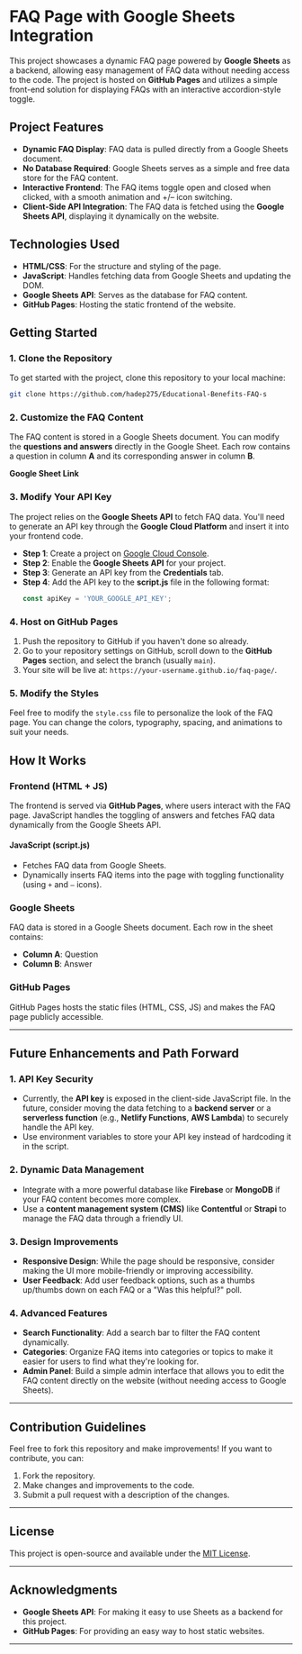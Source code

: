 # FAQ Page with Google Sheets Integration

This project showcases a dynamic FAQ page powered by **Google Sheets** as a backend, allowing easy management of FAQ data without needing access to the code. The project is hosted on **GitHub Pages** and utilizes a simple front-end solution for displaying FAQs with an interactive accordion-style toggle.

## Project Features
- **Dynamic FAQ Display**: FAQ data is pulled directly from a Google Sheets document.
- **No Database Required**: Google Sheets serves as a simple and free data store for the FAQ content.
- **Interactive Frontend**: The FAQ items toggle open and closed when clicked, with a smooth animation and +/– icon switching.
- **Client-Side API Integration**: The FAQ data is fetched using the **Google Sheets API**, displaying it dynamically on the website.

## Technologies Used
- **HTML/CSS**: For the structure and styling of the page.
- **JavaScript**: Handles fetching data from Google Sheets and updating the DOM.
- **Google Sheets API**: Serves as the database for FAQ content.
- **GitHub Pages**: Hosting the static frontend of the website.
  
## Getting Started

### 1. Clone the Repository
To get started with the project, clone this repository to your local machine:

```bash
git clone https://github.com/hadep275/Educational-Benefits-FAQ-s
```

### 2. Customize the FAQ Content
The FAQ content is stored in a Google Sheets document. You can modify the **questions and answers** directly in the Google Sheet. Each row contains a question in column **A** and its corresponding answer in column **B**.

**Google Sheet Link**

### 3. Modify Your API Key
The project relies on the **Google Sheets API** to fetch FAQ data. You'll need to generate an API key through the **Google Cloud Platform** and insert it into your frontend code.

- **Step 1**: Create a project on [Google Cloud Console](https://console.cloud.google.com/).
- **Step 2**: Enable the **Google Sheets API** for your project.
- **Step 3**: Generate an API key from the **Credentials** tab.
- **Step 4**: Add the API key to the **script.js** file in the following format:
  ```javascript
  const apiKey = 'YOUR_GOOGLE_API_KEY';
  ```

### 4. Host on GitHub Pages
1. Push the repository to GitHub if you haven't done so already.
2. Go to your repository settings on GitHub, scroll down to the **GitHub Pages** section, and select the branch (usually `main`).
3. Your site will be live at: `https://your-username.github.io/faq-page/`.

### 5. Modify the Styles
Feel free to modify the `style.css` file to personalize the look of the FAQ page. You can change the colors, typography, spacing, and animations to suit your needs.

## How It Works

### Frontend (HTML + JS)
The frontend is served via **GitHub Pages**, where users interact with the FAQ page. JavaScript handles the toggling of answers and fetches FAQ data dynamically from the Google Sheets API.

#### JavaScript (script.js)
- Fetches FAQ data from Google Sheets.
- Dynamically inserts FAQ items into the page with toggling functionality (using `+` and `–` icons).

### Google Sheets
FAQ data is stored in a Google Sheets document. Each row in the sheet contains:
- **Column A**: Question
- **Column B**: Answer

### GitHub Pages
GitHub Pages hosts the static files (HTML, CSS, JS) and makes the FAQ page publicly accessible.

---

## Future Enhancements and Path Forward

### 1. **API Key Security**
- Currently, the **API key** is exposed in the client-side JavaScript file. In the future, consider moving the data fetching to a **backend server** or a **serverless function** (e.g., **Netlify Functions**, **AWS Lambda**) to securely handle the API key.
- Use environment variables to store your API key instead of hardcoding it in the script.

### 2. **Dynamic Data Management**
- Integrate with a more powerful database like **Firebase** or **MongoDB** if your FAQ content becomes more complex.
- Use a **content management system (CMS)** like **Contentful** or **Strapi** to manage the FAQ data through a friendly UI.

### 3. **Design Improvements**
- **Responsive Design**: While the page should be responsive, consider making the UI more mobile-friendly or improving accessibility.
- **User Feedback**: Add user feedback options, such as a thumbs up/thumbs down on each FAQ or a "Was this helpful?" poll.

### 4. **Advanced Features**
- **Search Functionality**: Add a search bar to filter the FAQ content dynamically.
- **Categories**: Organize FAQ items into categories or topics to make it easier for users to find what they're looking for.
- **Admin Panel**: Build a simple admin interface that allows you to edit the FAQ content directly on the website (without needing access to Google Sheets).

---

## Contribution Guidelines
Feel free to fork this repository and make improvements! If you want to contribute, you can:
1. Fork the repository.
2. Make changes and improvements to the code.
3. Submit a pull request with a description of the changes.

---

## License
This project is open-source and available under the [MIT License](LICENSE).

---

## Acknowledgments
- **Google Sheets API**: For making it easy to use Sheets as a backend for this project.
- **GitHub Pages**: For providing an easy way to host static websites.
---
